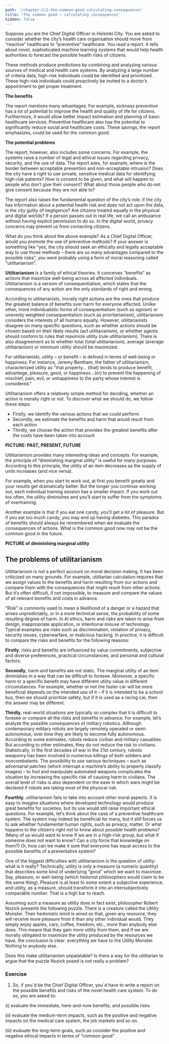 ```yaml
---
path: '/chapter-2/2-the-common-good_calculating-consequences'
title: 'The common good – calculating consequences'
hidden: false
---
```


<text-box name="">

Suppose you are the Chief Digital Officer in Helsinki City. You are asked to consider whether the city’s health care organisation should move from “reactive” healthcare to “preventive” healthcare. You read a report. It tells about novel, sophisticated machine learning systems that would help health authorities to forecast the possible health risks of citizens.

These methods produce predictions by combining and analyzing various sources of medical and health care systems. By analyzing a large number of criteria data, high-risk individuals could be identified and prioritized. These high-risk individuals could proactively be invited to a doctor’s appointment to get proper treatment.

**The benefits**

The report mentions many advantages. For example, sickness prevention has  a lot of potential to improve the health and quality of life for citizens. Furthermore, it would allow better impact estimation and planning of basic healthcare services. Preventive healthcare also has the potential to significantly reduce social and healthcare costs. These savings, the report emphasizes, could be used for the common good.

**The potential problems**

The report, however, also includes some concerns.  For example, the systems raise a number of legal and ethical issues regarding privacy, security, and the use of data. The report asks, for example, where is the border between acceptable prevention and non-acceptable intrusion? Does the city have a right to use private, sensitive medical data for identifying high-risk patients? How is consent to be given, and what will happen to people who don’t give their consent? What about those people who do not give consent because they are not able to?

The report also raises the fundamental question of the city’s role: if the city has information about a potential health risk and does not act upon the data, is the city guilty of negligence? Are citizens treated equally in the physical and digital worlds? If a person passes out in real life, we call an ambulance without having explicit permission to do so. In the digital world, privacy concerns may prevent us from contacting citizens.

</text-box>

What do you think about the above example? As a Chief Digital Officer, would you promote the use of preventive methods? If your answer is something like “yes, the city should seek an ethically and legally acceptable way to use those methods – there are so many advantages compared to the possible risks”, you were probably using a form of moral reasoning called "utilitarianism".

<text-box name="Utilitarianism">

**Utilitarianism** is a family of ethical theories. It conceives “benefits” as actions that maximize well-being across all affected individuals. Utilitarianism is a version of consequentialism, which states that the consequences of any action are the only standards of right and wrong.

</text-box>

According to utilitarianists, morally right actions are the ones that produce the greatest balance of benefits over harm for everyone affected. Unlike other, more individualistic forms of consequentialism (such as egoism) or unevenly weighted consequentialism (such as prioritarianism), utilitarianism considers the interests of all humans equally. However, utilitarianists disagree on many specific questions, such as whether actions should be chosen based on their likely results (act utilitarianism), or whether agents should conform to rules that maximize utility (rule utilitarianism). There is also disagreement as to whether total (total utilitarianism), average (average utilitarianism) or minimum utility should be maximized.

For utilitarianists, utility – or benefit – is defined in terms of well-being or happiness. For instance, Jeremy Bentham, the father of utilitarianism, characterized utility as "that property… (that) tends to produce benefit, advantage, pleasure, good, or happiness…(or) to prevent the happening of mischief, pain, evil, or unhappiness to the party whose interest is considered."

Utilitarianism offers a relatively simple method for deciding, whether an action is morally right or not. To discover what we should do, we follow these steps:

* Firstly, we identify the various actions that we could perform
* Secondly, we estimate the benefits and harm that would result from each action
* Thirdly, we choose the action that provides the greatest benefits after the costs have been taken into account


**PICTURE: PAST, PRESENT, FUTURE**

Utilitarianism provides many interesting ideas and concepts. For example, the principle of “diminishing marginal utility” is useful for many purposes. According to this principle, the utility of an item decreases as the supply of units increases (and vice versa).

For example, when you start to work out, at first you benefit greatly and your results get dramatically better. But the longer you continue working out, each individual training session has a smaller impact. If you work out too often, the utility diminishes and you’ll start to suffer from the symptoms of overtraining.

Another example is that if you eat one candy, you’ll  get a lot of pleasure. But if you eat too much candy, you may end up having diabetes. This paradox of benefits should always be remembered when we evaluate the consequences of actions. What is the common good now may not be the common good in the future.

**PICTURE of diminishing marginal utility**

## The problems of utilitarianism

Utilitarianism is not a perfect account on moral decision making. It has been criticized on many grounds. For example, utilitarian calculation requires that we assign values to the benefits and harm resulting from our actions and compare them with the consequences that might result from other actions. But it’s often difficult, if not impossible, to measure and compare the values of all relevant benefits and costs in advance.

<text-box variant="hint" name="Risks">

"Risk" is commonly used to mean a likelihood of a danger or a hazard that arises unpredictably, or in a more technical sense, the probability of some resulting degree of harm. In AI ethics, harm and risks are taken to arise from design, inappropriate application, or intentional misuse of technology. Typical examples are risks such as discrimination, violation of privacy, security issues, cyberwarfare, or malicious hacking. In practice, it is difficult to compare the risks and benefits for the following reasons:

**Firstly**, risks and benefits are influenced by value commitments, subjective and diverse preferences, practical circumstances, and personal and cultural factors.

**Secondly**, harm and benefits are not static. The marginal utility of an item diminishes in a way that can be difficult to foresee. Moreover, a specific harm or a specific benefit may have different utility value in different circumstances. For example, whether or not the faster car will be more beneficial depends on the intended use of it – if it is intended to be a school bus, then we should prioritize safety, but if it is used as a racing car, then the answer may be different.

**Thirdly**, real-world situations are typically so complex that it is difficult to foresee or compare all the risks and benefits in advance. For example, let’s analyze the possible consequences of military robotics. Although contemporary military robots are largely remotely operated or semi-autonomous, over time they are likely to become fully autonomous. According to some estimates, robots reduce civilian and military casualties. But according to other estimates, they do not reduce the risk to civilians. Statistically, in the first decades of war in the 21st century, robotic weaponry has been involved in numerous killings of both soldiers and noncombatants. The possibility to use various techniques – such as adversarial patches (which interrupt a machine’s ability to properly classify images) – to fool and manipulate automated weapons complicates the situation by increasing the specific risk of causing harm to civilians. The overall level of risks is also dependent on the ease in which wars might be declared if robots are taking most of the physical risk.

**Fourthly**, utilitarianism fails to take into account other moral aspects. It is easy to imagine situations where developed technology would produce great benefits for societies, but its use would still raise important ethical questions. For example, let’s think about the case of a preventive healthcare system. The system may indeed be beneficial for many, but it still forces us to ask whether fundamental human rights, such as privacy, matter. Or what happens to the citizen’s right not to know about possible health problems? (Many of us would want to know if we are in a high-risk group, but what if someone does not want to know? Can a city force that knowledge on them?) Or, how can we make it sure that everyone has equal access to the possible benefits of a preventative system?

</text-box>

<text-box name="Nozick’s utility monster">

One of the biggest difficulties with utilitarianism is the question of utility: what is it really? Technically, utility is only a measure (a numeric quantity) that describes some kind of underlying “good” which we want to maximize. Say, pleasure, or well-being (which hedonist philosophers would claim to be the same thing). Pleasure is at least to some extent a subjective experience, and utility, as a measure, should transform it into an intersubjectively comparable number. That is a high bar to reach.

Assuming such a measure as utility does in fact exist, philosopher Robert Nozick presents the following puzzle. There is a creature called the Utility Monster. Their hedonistic mind is wired so that, given any resource, they will receive more pleasure from it than any other individual would. They simply enjoy apples, cars, coffee, freedom, etc., more than anybody else does. This means that they gain more utility from them, and if we are morally obligated to maximize the utility produced by the resources we have, the conclusion is clear: everything we have to the Utility Monster. Nothing to anybody else.

Does this make utilitarianism unpalatable? Is there a way for the utilitarian to argue that the puzzle Nozick posed is not really a problem?

</text-box>

### Exercise

1. So, if you´d be the Chief Digital Officer, you´d have to write a report on the possible benefits and
risks of the novel health care system. To do so, you are asked to:

(i) evaluate the immediate, here-and-now benefits, and possible risks

(ii) evaluate the medium-term impacts, such as the positive and negative impacts on the medical
care system, the job markets and so on.

(iii) evaluate the long-term goals, such as consider the positive and negative ethical impacts in
terms of “common good”
